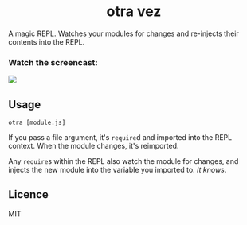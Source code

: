 <h1 align="center">
otra vez
</h1>

A magic REPL. Watches your modules for changes and re-injects their contents into the REPL.

### Watch the screencast:
[![](https://dl.dropboxusercontent.com/u/3723930/Screenshot%202014-11-01%2012.43.21.png)](http://youtu.be/icKzuyLuSxc)

## Usage

```
otra [module.js]
```

If you pass a file argument, it's `require`d and imported into the REPL context. When the module changes, it's reimported.

Any `require`s within the REPL also watch the module for changes, and injects the new module into the variable you imported to. *It knows*.

## Licence
MIT
